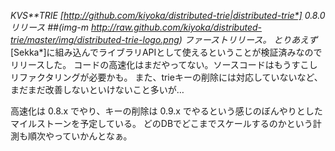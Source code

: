*KVS**TRIE* *[http://github.com/kiyoka/distributed-trie|distributed-trie*] 0.8.0 リリース
##(img-m http://raw.github.com/kiyoka/distributed-trie/master/img/distributed-trie-logo.png)
ファーストリリース。
とりあえず*[Sekka*]に組み込んでライブラリAPIとして使えるということが検証済みなのでリリースした。
コードの高速化はまだやってない。ソースコードはもうすこしリファクタリングが必要かも。
また、trieキーの削除には対応していないなど、まだまだ改善しないといけないこと多いが…

高速化は 0.8.x でやり、キーの削除は 0.9.x でやるという感じのぼんやりとしたマイルストーンを予定している。
どのDBでどこまでスケールするのかという計測も順次やっていかんとなぁ。
